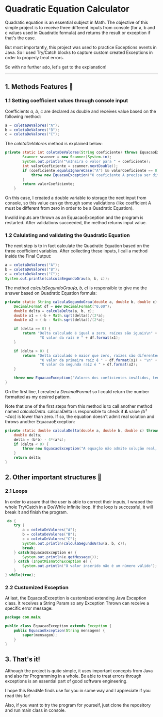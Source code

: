 # Quadratic Equation Calculator

Quadratic equation is an essential subject in Math. The objective of this simple project is to receive three different inputs from console (for a, b and c values used in Quadratic formula) and returns the result or exception if that's the case.

But most importantly, this project was used to practice Exceptions events in Java. So I used Try/Catch blocks to capture custom created Exceptions in order to properly treat errors.

So with no further ado, let's get to the explanation!

--------

## 1. Methods Features 🎁

### 1.1 Setting coefficient values through console input
Coefficients _a, b, c_ are declared as double and receives value based on the following method:

```Java
a = coletaDeValores("A");
b = coletaDeValores("B");
c = coletaDeValores("C");
```

The _coletaDeValores_ method is explained below:

```Java
private static int coletaDeValores(String coeficiente) throws EquacaoException {
        Scanner scanner = new Scanner(System.in);
        System.out.println("\nInsira o valor para " + coeficiente);
        int valorCoeficiente = scanner.nextDouble();
        if (coeficiente.equalsIgnoreCase("A") && valorCoeficiente == 0) {
            throw new EquacaoException("O coeficiente A precisa ser diferente de zero");
        }
        return valorCoeficiente;
    }
```

On this case, I created a double variable to storage the next input from console, so this value can go through some validations (like coefficient A must be different from zero in order to be a Quadratic Equation).

Invalid inputs are thrown as an EquacaoException and the program is restarted. After validations succeeded, the method returns input value.

### 1.2 Calulating and validating the Quadratic Equation
The next step is to in fact calculate the Quadratic Equation based on the three coefficient variables. After collecting these inputs, I call a method inside the Final Output:

```Java
a = coletaDeValores("A");
b = coletaDeValores("B");
c = coletaDeValores("C");
System.out.println(calculaSegundoGrau(a, b, c));
```

The method _calculaSegundoGrau(a, b, c)_ is responsible to give me the answer based on Quadratic Equation formula:

```Java
private static String calculaSegundoGrau(double a, double b, double c) throws EquacaoException {
    DecimalFormat df = new DecimalFormat("0.00");
    double delta = calculaDelta(a, b, c);
    double x1 = (-b + Math.sqrt(delta))/(2*a);
    double x2 = (-b - Math.sqrt(delta))/(2*a);

    if (delta == 0) {
        return "Delta calculado é igual a zero, raízes são iguais\n" +
                "O valor da raíz é " + df.format(x1);
    }

    if (delta > 0) {
        return "Delta calculado é maior que zero, raízes são diferentes\n" +
                "O valor da primeira raíz é " + df.format(x1) + "\n" +
                "O valor da segunda raíz é " + df.format(x2);
    }

    throw new EquacaoException("Valores dos coeficientes inválidos, tente novamente");
}
```

On the first line, I created a _DecimalFormat_ so I could return the number formatted as my desired pattern.

Note that one of the first steps from this method is to call another method named _calculaDelta_. calculaDelta is responsible to check if __Δ__ value _(b² -4ac)_ is lower than zero. If so, the equation doesn't admit real solution and throws another EquacaoException:

```Java
private static double calculaDelta(double a, double b, double c) throws EquacaoException {
    double delta;
    delta = (b*b) - 4*(a*c);
    if (delta < 0) {
        throw new EquacaoException("A equação não admite solução real, já que o delta é negativo");
    }
    return delta;
}
```

## 2. Other important structures 🧩

### 2.1 Loops
In order to assure that the user is able to correct their inputs, I wraped the whole Try/Catch in a Do/While infinite loop. If the loop is successful, it will break it and finish the program.

```Java
 do {
    try {
        a = coletaDeValores("A");
        b = coletaDeValores("B");
        c = coletaDeValores("C");
        System.out.println(calculaSegundoGrau(a, b, c));
        break;
    } catch(EquacaoException e) {
        System.out.println(e.getMessage());
    } catch (InputMismatchException e) {
        System.out.println("O valor inserido não é um número válido");
    }
} while(true);
```

### 2.2 Customized Exception
At last, the EquacaoException is customized extending Java Exception class. It receives a String Param so any Exception Thrown can receive a specific error message:

```Java
package com.main;

public class EquacaoException extends Exception {
    public EquacaoException(String mensagem) {
        super(mensagem);
    }
}
```

## 3. That's it!
Although the project is quite simple, it uses important concepts from Java and also for Programming in a whole. Be able to treat errors through exceptions is an essential part of good software engineering.

I hope this ReadMe finds use for you in some way and I appreciate if you read this far!

Also, if you want to try the program for yourself, just clone the repository and run main class in console.
